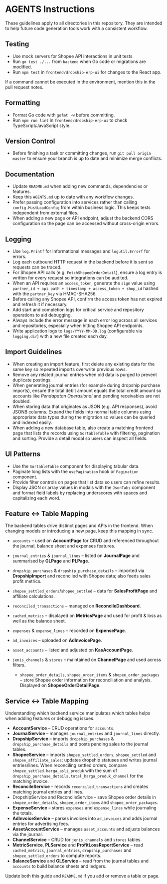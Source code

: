 # AGENTS Instructions

These guidelines apply to all directories in this repository. They are intended to help future code generation tools work with a consistent workflow.

## Testing
- Use mock servers for Shopee API interactions in unit tests.
- Run `go test ./...` from `backend` when Go code or migrations are modified.
- Run `npm test` in `frontend/dropship-erp-ui` for changes to the React app.

If a command cannot be executed in the environment, mention this in the pull request notes.

## Formatting
- Format Go code with `gofmt -w` before committing.
- Run `npm run lint` in `frontend/dropship-erp-ui` to check TypeScript/JavaScript style.
## Version Control
- Before finishing a task or committing changes, run `git pull origin master` to ensure your branch is up to date and minimize merge conflicts.

## Documentation
- Update `README.md` when adding new commands, dependencies or features.
- Keep this `AGENTS.md` up to date with any workflow changes.
- Prefer passing configuration into services rather than calling
  `config.MustLoadConfig` from within business logic. This keeps tests
  independent from external files.
- When adding a new page or API endpoint, adjust the backend CORS
  configuration so the page can be accessed without cross-origin errors.

## Logging
- Use `log.Printf` for informational messages and `logutil.Errorf` for errors.
- Log each outbound HTTP request in the backend before it is sent so requests can be traced.
- For Shopee API calls (e.g. `FetchShopeeOrderDetail`), ensure a log entry is written for every request so integrations can be audited.
- When an API requires an `access_token`, generate the `sign` value using
  `partner_id + api path + timestamp + access_token + shop_id` hashed with the
  `partner_key` via HMAC-SHA256.
- Before calling any Shopee API, confirm the access token has not expired and refresh it if necessary.
- Add start and completion logs for critical service and repository operations to aid debugging.
- Always include the error message in each error log across all services and repositories, especially when hitting Shopee API endpoints.
- Write application logs to `logs/YYYY-MM-DD.log` (configurable via `logging.dir`) with a new file created each day.

## Import Guidelines
- When creating an import feature, first delete any existing data for the
  same key so repeated imports overwrite previous rows.
- Remove any related journal entries when old data is purged to prevent
  duplicate postings.
- When generating journal entries (for example during dropship purchase
  imports), ensure the total debit amount equals the total credit amount so
  accounts like *Pendapatan Operasional* and pending receivables are not
  doubled.
- When storing data that originates as JSON (e.g. API responses), avoid JSONB
  columns.  Expand the fields into normal table columns using appropriate data
  types during the migration so values can be queried and indexed easily.
- When adding a new database table, also create a matching frontend page that
  lists the records using `SortableTable` with filtering, pagination and sorting.
  Provide a detail modal so users can inspect all fields.

## UI Patterns
- Use the `SortableTable` component for displaying tabular data.
- Paginate long lists with the `usePagination` hook or `Pagination` component.
- Provide filter controls on pages that list data so users can refine results.
- Display JSON or array values in modals with the `JsonTabs` component and
  format field labels by replacing underscores with spaces and capitalizing
  each word.

## Feature ↔ Table Mapping
The backend tables drive distinct pages and APIs in the frontend. When changing
models or introducing a new page, keep this mapping in sync.

- `accounts` – used on **AccountPage** for CRUD and referenced throughout the
  journal, balance sheet and expenses features.
- `journal_entries` & `journal_lines` – listed on **JournalPage** and summarised
  by **GLPage** and **PLPage**.
- `dropship_purchases` & `dropship_purchase_details` – imported via
  **DropshipImport** and reconciled with Shopee data; also feeds sales profit
  metrics.
- `shopee_settled_orders`/`shopee_settled` – data for **SalesProfitPage** and
  affiliate calculations.
- `reconciled_transactions` – managed on **ReconcileDashboard**.
- `cached_metrics` – displayed on **MetricsPage** and used for profit & loss as
  well as the balance sheet.
- `expenses` & `expense_lines` – recorded on **ExpensePage**.
- `ad_invoices` – uploaded on **AdInvoicePage**.
- `asset_accounts` – listed and adjusted on **KasAccountPage**.
- `jenis_channels` & `stores` – maintained on **ChannelPage** and used across
  filters.

  - `shopee_order_details`, `shopee_order_items` & `shopee_order_packages` – store
    Shopee order information for reconciliation and analysis. Displayed on
    **ShopeeOrderDetailPage**.

## Service ↔ Table Mapping
Understanding which backend service manipulates which tables helps when adding
features or debugging issues.

- **AccountService** – CRUD operations for `accounts`.
- **JournalService** – manages `journal_entries` and `journal_lines` directly.
- **DropshipService** – imports `dropship_purchases` & `dropship_purchase_details`
  and posts pending sales to the journal tables.
- **ShopeeService** – imports `shopee_settled_orders`, `shopee_settled` and
  `shopee_affiliate_sales`; updates dropship statuses and writes journal
  entries/lines.
  When reconciling settled orders, compare
  `shopee_settled.harga_asli_produk` with the sum of
  `dropship_purchase_details.total_harga_produk_channel` for the matching
  invoice.
- **ReconcileService** – records `reconciled_transactions` and creates matching
  journal entries and lines.
- DropshipService and ReconcileService – save Shopee order details in
  `shopee_order_details`, `shopee_order_items` and `shopee_order_packages`.
- **ExpenseService** – stores `expenses` and `expense_lines` while journaling the
  totals.
- **AdInvoiceService** – parses invoices into `ad_invoices` and adds journal
  entries for advertising fees.
- **AssetAccountService** – manages `asset_accounts` and adjusts balances via the
  journal.
- **ChannelService** – CRUD for `jenis_channels` and `stores` tables.
- **MetricService**, **PLService** and **ProfitLossReportService** – read
  `cached_metrics`, `journal_entries`, `dropship_purchases` and
  `shopee_settled_orders` to compute reports.
- **BalanceService** and **GLService** – read from the journal tables and
  `accounts` to build balance sheets and ledgers.

Update both this guide and `README.md` if you add or remove a table or page.

